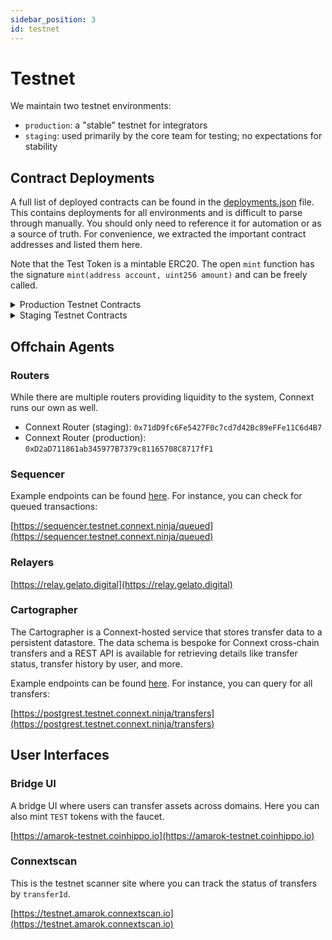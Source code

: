 ```yaml
---
sidebar_position: 3 
id: testnet
---
```


# Testnet

We maintain two testnet environments:
- `production`: a "stable" testnet for integrators
- `staging`: used primarily by the core team for testing; no expectations for stability

## Contract Deployments

A full list of deployed contracts can be found in the [deployments.json](https://github.com/connext/nxtp/blob/main/packages/deployments/contracts/deployments.json) file. This contains deployments for all environments and is difficult to parse through manually. You should only need to reference it for automation or as a source of truth. For convenience, we extracted the important contract addresses and listed them here.

Note that the Test Token is a mintable ERC20. The open `mint` function has the signature `mint(address account, uint256 amount)` and can be freely called.

<details>

  <summary>Production Testnet Contracts</summary>

  ### Goerli 
  
  Domain ID: 1735353714

  <table>
    <tbody>
      <tr>
        <th>Core Contract</th>
        <th>Address</th>
      </tr>
      <tr>
        <td>
          <a href="https://louper.dev/diamond/0xD9e8b18Db316d7736A3d0386C59CA3332810df3B?network=goerli">
            ConnextHandler
          </a>
        </td>
        <td>0xD9e8b18Db316d7736A3d0386C59CA3332810df3B</td>
      </tr>
      <tr>
        <td>
          <a href="https://goerli.etherscan.io/address/0xC6d9D20d179CeCe15E226CdCa9Ef18B47E72fF86">
            TokenRegistry
          </a>
        </td>
        <td>0xC6d9D20d179CeCe15E226CdCa9Ef18B47E72fF86</td>
      </tr>
      <tr>
        <td>
          <a href="https://goerli.etherscan.io/address/0xBf0AC6dE22A82DfAc78CD54f5F649E778d26F78B">
            PromiseRouter
          </a>
        </td>
        <td>0xBf0AC6dE22A82DfAc78CD54f5F649E778d26F78B</td>
      </tr>
      <tr>
        <th>Asset Contract</th>
        <th>Address</th>
        <th>Type</th>
      </tr>
      <tr>
        <td>
          <a href="https://goerli.etherscan.io/address/0x7ea6eA49B0b0Ae9c5db7907d139D9Cd3439862a1">
            TEST
          </a>
        </td>
        <td>0x7ea6eA49B0b0Ae9c5db7907d139D9Cd3439862a1</td>
        <td>Canonical</td>
      </tr>
      <tr>
        <td>
          <a href="https://goerli.etherscan.io/address/0xB4FBF271143F4FBf7B91A5ded31805e42b2208d6">
            WETH
          </a>
        </td>
        <td>0xB4FBF271143F4FBf7B91A5ded31805e42b2208d6</td>
        <td>Canonical</td>
      </tr>
    </tbody>
  </table>

  <br />

  ### Optimism-Goerli

  Domain ID: 1735356532

  <table>
    <tbody>
      <tr>
        <th>Core Contract</th>
        <th>Address</th>
      </tr>
      <tr>
        <td>
          <a href="https://blockscout.com/optimism/goerli/address/0xA04f29c24CCf3AF30D4164F608A56Dc495B2c976">
            ConnextHandler
          </a>
        </td>
        <td>0xA04f29c24CCf3AF30D4164F608A56Dc495B2c976</td>
      </tr>
      <tr>
        <td>
          <a href="https://blockscout.com/optimism/goerli/address/0xEEb6D6aA1bae7f62d08c8233149534788DEf4807">
            TokenRegistry
          </a>
        </td>
        <td>0xEEb6D6aA1bae7f62d08c8233149534788DEf4807</td>
      </tr>
      <tr>
        <td>
          <a href="https://blockscout.com/optimism/goerli/address/0xba05fbdc1D6E70F5BA16559bc956F1074E723d9F">
            PromiseRouter
          </a>
        </td>
        <td>0xba05fbdc1D6E70F5BA16559bc956F1074E723d9F</td>
      </tr>
      <tr>
        <th>Asset Contract</th>
        <th>Address</th>
        <th>Type</th>
      </tr>
      <tr>
        <td>
          <a href="https://blockscout.com/optimism/goerli/address/0x68Db1c8d85C09d546097C65ec7DCBFF4D6497CbF">
            TEST
          </a>
        </td>
        <td>0x68Db1c8d85C09d546097C65ec7DCBFF4D6497CbF</td>
        <td>Representation</td>
      </tr>
      <tr>
        <td>
          <a href="https://blockscout.com/optimism/goerli/address/0x39B061B7e41DE8B721f9aEcEB6b3f17ECB7ba63E">
            nextWETH
          </a>
        </td>
        <td>0x39B061B7e41DE8B721f9aEcEB6b3f17ECB7ba63E</td>
        <td>Representation</td>
      </tr>
      <tr>
        <td>
          <a href="https://blockscout.com/optimism/goerli/address/0x74c6FD7D2Bc6a8F0Ebd7D78321A95471b8C2B806">
            WETH
          </a>
        </td>
        <td>0x74c6FD7D2Bc6a8F0Ebd7D78321A95471b8C2B806</td>
        <td>Adopted</td>
      </tr>
    </tbody>
  </table>

  ### Mumbai

  Domain ID: 9991

  <table>
    <tbody>
      <tr>
        <th>Core Contract</th>
        <th>Address</th>
      </tr>
      <tr>
        <td>
          <a href="https://louper.dev/diamond/0xfdA9C9aE45866D12E5008912318bf3c34fc30912?network=mumbai">
            ConnextHandler
          </a>
        </td>
        <td>0xfdA9C9aE45866D12E5008912318bf3c34fc30912</td>
      </tr>
      <tr>
        <td>
          <a href="https://mumbai.polygonscan.com/address/0xc7031D586320f707b591Cc83BA71219d0c9cf982">
            TokenRegistry
          </a>
        </td>
        <td>0xc7031D586320f707b591Cc83BA71219d0c9cf982</td>
      </tr>
      <tr>
        <td>
          <a href="https://mumbai.polygonscan.com/address/0x8a38b3C20941c9b82AC7D77B650aac2Ad9Df5472">
            PromiseRouter
          </a>
        </td>
        <td>0x8a38b3C20941c9b82AC7D77B650aac2Ad9Df5472</td>
      </tr>
      <tr>
        <th>Asset Contract</th>
        <th>Address</th>
        <th>Type</th>
      </tr>
      <tr>
        <td>
          <a href="https://mumbai.polygonscan.com/address/0xeDb95D8037f769B72AAab41deeC92903A98C9E16">
            TEST
          </a>
        </td>
        <td>0xeDb95D8037f769B72AAab41deeC92903A98C9E16</td>
        <td>Representation</td>
      </tr>
      <tr>
        <td>
          <a href="https://mumbai.polygonscan.com/address/0x1E5341E4b7ed5D0680d9066aac0396F0b1bD1E69">
            nextWETH
          </a>
        </td>
        <td>0x1E5341E4b7ed5D0680d9066aac0396F0b1bD1E69</td>
        <td>Representation</td>
      </tr>
      <tr>
        <td>
          <a href="https://mumbai.polygonscan.com/address/0x4DfAe612aaCB5b448C12A591cD0879bFa2e51d62">
            WETH
          </a>
        </td>
        <td>0x4DfAe612aaCB5b448C12A591cD0879bFa2e51d62</td>
        <td>Adopted</td>
      </tr>
    </tbody>
  </table>

</details>


<details>

  <summary>Staging Testnet Contracts</summary>

  ### Goerli

  Domain ID: 1735353714

  <table>
    <tbody>
      <tr>
        <th>Core Contract</th>
        <th>Address</th>
      </tr>
      <tr>
        <td>
          <a href="https://louper.dev/diamond/0x549CE89d40Cf1D28597CbC535F669d1FEEFfbC6f?network=goerli">
            ConnextHandler
          </a>
        </td>
        <td>0x549CE89d40Cf1D28597CbC535F669d1FEEFfbC6f</td>
      </tr>
      <tr>
        <td>
          <a href="https://goerli.etherscan.io/address/0x0e88035e46eEd61fB1d9c653208Bc3CC28403BEb">
            TokenRegistry
          </a>
        </td>
        <td>0x0e88035e46eEd61fB1d9c653208Bc3CC28403BEb</td>
      </tr>
      <tr>
        <th>Asset Contract</th>
        <th>Address</th>
        <th>Type</th>
      </tr>
      <tr>
        <td>
          <a href="https://goerli.etherscan.io/address/0x7ea6eA49B0b0Ae9c5db7907d139D9Cd3439862a1">
            TEST
          </a>
        </td>
        <td>0x7ea6eA49B0b0Ae9c5db7907d139D9Cd3439862a1</td>
        <td>Canonical</td>
      </tr>
      <tr>
        <td>
          <a href="https://goerli.etherscan.io/address/0xB4FBF271143F4FBf7B91A5ded31805e42b2208d6">
            WETH
          </a>
        </td>
        <td>0xB4FBF271143F4FBf7B91A5ded31805e42b2208d6</td>
        <td>Canonical</td>
      </tr>
    </tbody>
  </table>

  <br />

  ### Optimism-Goerli

  Domain ID: 1735356532 

  <table>
    <tbody>
      <tr>
        <th>Core Contract</th>
        <th>Address</th>
      </tr>
      <tr>
        <td>
          <a href="https://blockscout.com/optimism/goerli/address/0x2DB8F4D9D1dbE8787FF3131b64b0ae335e08Dc93">
            ConnextHandler
          </a>
        </td>
        <td>0x2DB8F4D9D1dbE8787FF3131b64b0ae335e08Dc93</td>
      </tr>
      <tr>
        <td>
          <a href="https://blockscout.com/optimism/goerli/address/0xC7d21A777409A6D0A3A5b10cE401D0277e5F42A9">
            TokenRegistry
          </a>
        </td>
        <td>0xC7d21A777409A6D0A3A5b10cE401D0277e5F42A9</td>
      </tr>
      <tr>
        <th>Asset Contract</th>
        <th>Address</th>
        <th>Type</th>
      </tr>
      <tr>
        <td>
          <a href="https://blockscout.com/optimism/goerli/address/0x68Db1c8d85C09d546097C65ec7DCBFF4D6497CbF">
            TEST
          </a>
        </td>
        <td>0x68Db1c8d85C09d546097C65ec7DCBFF4D6497CbF</td>
        <td>Representation</td>
      </tr>
      <tr>
        <td>
          <a href="https://blockscout.com/optimism/goerli/address/0x39B061B7e41DE8B721f9aEcEB6b3f17ECB7ba63E">
            nextWETH
          </a>
        </td>
        <td>0x39B061B7e41DE8B721f9aEcEB6b3f17ECB7ba63E</td>
        <td>Representation</td>
      </tr>
      <tr>
        <td>
          <a href="https://blockscout.com/optimism/goerli/address/0x74c6FD7D2Bc6a8F0Ebd7D78321A95471b8C2B806">
            WETH
          </a>
        </td>
        <td>0x74c6FD7D2Bc6a8F0Ebd7D78321A95471b8C2B806</td>
        <td>Adopted</td>
      </tr>
    </tbody>
  </table>

  ### Mumbai

  Domain ID: 9991

  <table>
    <tbody>
      <tr>
        <th>Core Contract</th>
        <th>Address</th>
      </tr>
      <tr>
        <td>
          <a href="https://louper.dev/diamond/0x73175967D3B06eC39A9097Ad7dEbb5edf6896e2f?network=mumbai">
            ConnextHandler
          </a>
        </td>
        <td>0x73175967D3B06eC39A9097Ad7dEbb5edf6896e2f</td>
      </tr>
      <tr>
        <td>
          <a href="https://mumbai.polygonscan.com/address/0x9F5ED51BC45aEbb0A440C102910f8019035c5673">
            TokenRegistry
          </a>
        </td>
        <td>0x9F5ED51BC45aEbb0A440C102910f8019035c5673</td>
      </tr>
      <tr>
        <th>Asset Contract</th>
        <th>Address</th>
        <th>Type</th>
      </tr>
      <tr>
        <td>
          <a href="https://mumbai.polygonscan.com/address/0xeDb95D8037f769B72AAab41deeC92903A98C9E16">
            TEST
          </a>
        </td>
        <td>0xeDb95D8037f769B72AAab41deeC92903A98C9E16</td>
        <td>Representation</td>
      </tr>
      <tr>
        <td>
          <a href="https://mumbai.polygonscan.com/address/0x1E5341E4b7ed5D0680d9066aac0396F0b1bD1E69">
            nextWETH
          </a>
        </td>
        <td>0x1E5341E4b7ed5D0680d9066aac0396F0b1bD1E69</td>
        <td>Representation</td>
      </tr>
      <tr>
        <td>
          <a href="https://mumbai.polygonscan.com/address/0x4DfAe612aaCB5b448C12A591cD0879bFa2e51d62">
            WETH
          </a>
        </td>
        <td>0x4DfAe612aaCB5b448C12A591cD0879bFa2e51d62</td>
        <td>Adopted</td>
      </tr>
    </tbody>
  </table>

</details>

## Offchain Agents

### Routers

While there are multiple routers providing liquidity to the system, Connext runs our own as well.

- Connext Router (staging): `0x71dD9fc6Fe5427F0c7cd7d42Bc89eFFe11C6d4B7`
- Connext Router (production): `0xD2aD711861ab345977B7379c81165708C8717fF1`
### Sequencer

Example endpoints can be found [here](https://github.com/connext/nxtp/blob/c694958e51b9f81cc100260d0776788276303087/packages/agents/sequencer/example.http#L15). For instance, you can check for queued transactions:

[https://sequencer.testnet.connext.ninja/queued](https://sequencer.testnet.connext.ninja/queued)

### Relayers

[https://relay.gelato.digital](https://relay.gelato.digital)

### Cartographer

The Cartographer is a Connext-hosted service that stores transfer data to a persistent datastore. The data schema is bespoke for Connext cross-chain transfers and a REST API is available for retrieving details like transfer status, transfer history by user, and more.

Example endpoints can be found [here](https://github.com/connext/nxtp/blob/c694958e51b9f81cc100260d0776788276303087/packages/agents/cartographer/api/example.http). For instance, you can query for all transfers: 

[https://postgrest.testnet.connext.ninja/transfers](https://postgrest.testnet.connext.ninja/transfers)


## User Interfaces

### Bridge UI

A bridge UI where users can transfer assets across domains. Here you can also mint `TEST` tokens with the faucet.

[https://amarok-testnet.coinhippo.io](https://amarok-testnet.coinhippo.io)

### Connextscan

This is the testnet scanner site where you can track the status of transfers by `transferId`. 

[https://testnet.amarok.connextscan.io](https://testnet.amarok.connextscan.io)
